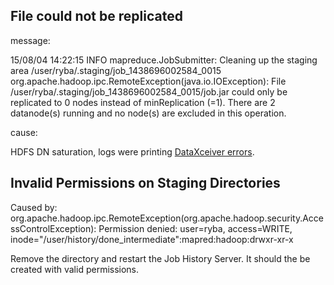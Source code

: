 
## File could not be replicated

message:

15/08/04 14:22:15 INFO mapreduce.JobSubmitter: Cleaning up the staging area /user/ryba/.staging/job_1438696002584_0015
org.apache.hadoop.ipc.RemoteException(java.io.IOException): File /user/ryba/.staging/job_1438696002584_0015/job.jar could only be replicated to 0 nodes instead of minReplication (=1).  There are 2 datanode(s) running and no node(s) are excluded in this operation.

cause:

HDFS DN saturation, logs were printing [DataXceiver errors](../hdfs_dn/doctor.md).

## Invalid Permissions on Staging Directories

Caused by: org.apache.hadoop.ipc.RemoteException(org.apache.hadoop.security.AccessControlException): Permission denied: user=ryba, access=WRITE, inode="/user/history/done_intermediate":mapred:hadoop:drwxr-xr-x

Remove the directory and restart the Job History Server. It should the be
created with valid permissions.
